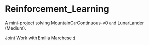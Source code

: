 # Reinforcement_Learning


A mini-project solving MountainCarContinuous-v0 and LunarLander (Medium).


Joint Work with Emilia Marchese :)
